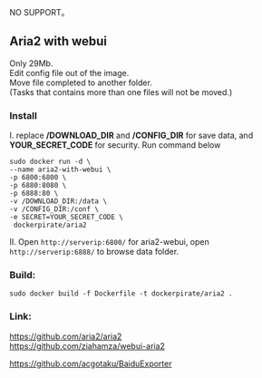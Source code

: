 NO SUPPORT。

Aria2 with webui
---
Only 29Mb.  
Edit config file out of the image.  
Move file completed to another folder.  
(Tasks that contains more than one files will not be moved.)  

### Install
I. replace **/DOWNLOAD_DIR** and **/CONFIG_DIR** for save data, and **YOUR_SECRET_CODE** for security. Run command below  
```
sudo docker run -d \
--name aria2-with-webui \
-p 6800:6800 \
-p 6880:8080 \
-p 6888:80 \
-v /DOWNLOAD_DIR:/data \
-v /CONFIG_DIR:/conf \
-e SECRET=YOUR_SECRET_CODE \
 dockerpirate/aria2 
```
  
II. Open `http://serverip:6800/` for aria2-webui, open `http://serverip:6888/` to browse data folder.  

### Build:  
`sudo docker build -f Dockerfile -t dockerpirate/aria2 .`  

### Link:  
https://github.com/aria2/aria2  
https://github.com/ziahamza/webui-aria2  

https://github.com/acgotaku/BaiduExporter  
